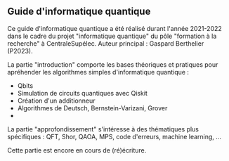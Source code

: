 ## Guide d'informatique quantique

Ce guide d'informatique quantique a été réalisé durant l'année 2021-2022 dans le cadre du projet "informatique quantique" du pôle "formation à la recherche" à CentraleSupélec.
Auteur principal : Gaspard Berthelier (P2023).

La partie "introduction" comporte les bases théoriques et pratiques pour apréhender les algorithmes simples d'informatique quantique :
- Qbits
- Simulation de circuits quantiques avec Qiskit
- Création d'un additionneur
- Algorithmes de Deutsch, Bernstein-Varizani, Grover
- 
La partie "approfondissement" s'intéresse à des thématiques plus spécifiques :
QFT, Shor, QAOA, MPS, code d'erreurs, machine learning, ...

Cette partie est encore en cours de (ré)écriture.
